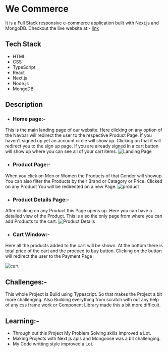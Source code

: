 # We Commerce
It is a Full Stack responsive e-commerce application built with Next.js and MongoDB. Checkout the live website at:- [link](https://we-commerce.vercel.app)

 ## Tech Stack
 - HTML
 - CSS
 - TypeScript
 - React
 - Next.js
 - Node.js
 - MongoDB

## Description

- ### Home page:-
This is the main landing page of our website. Here clicking on any option of the Navbar will redirect the user to the respective Product Page. If you haven't signed up yet an account circle will show up. Clicking on that it will redirect you to the sign up page. If you are already signed in a cart button will show up where you can see all of your cart items.
![Landing Page](https://next-js-blog-codebash.s3.us-east-2.amazonaws.com/Screenshot+2022-08-29+at+9.24.53+AM.png)

- ### Product Page:-
 When you click on Men or Women the Products of that Gender will showup. You can also filter the Products by their Brand or Catagory or Price.
 Clicked on any Product You will be redirected on a new Page.
 ![product](https://next-js-blog-codebash.s3.us-east-2.amazonaws.com/Screenshot+2022-08-29+at+9.30.27+AM.png)

  - ### Product Details Page:-
  After clicking on any Product this Page opens up. Here you can have a detailed view of the Product. This is also the only page from where you can add Products to the cart.
 ![Product Details](https://next-js-blog-codebash.s3.us-east-2.amazonaws.com/Screenshot+2022-08-29+at+9.39.52+AM.png)
 
  - ###  Cart Window:-
  Here all the products added to the cart will be shown. At the bottom there is total price of the cart and the proceed to buy button. Clicking on the button will redirect the user to the Payment Page .
  
  ![cart](https://miro.medium.com/max/875/1*jBJkRpRw0VNdZ2eCphX_4A.png)

   ## Challenges:-
   This whole Project is Build using Typescript. So that makes the Project a bit more challenging. Also Building everything from scratch with out any help of any css frame work or Component Library made this a bit more difficult.
   ## Learning:-
   - Through out this Project My Problem Solving skills Improved a Lot.
- Making Projects with Next.js apis and Mongoose was a bit challenging.
- My Code writting style improved a Lot.


